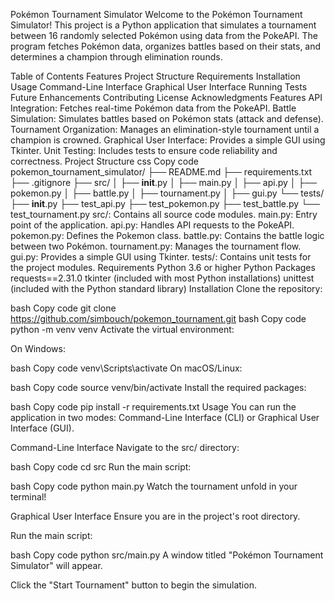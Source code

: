 Pokémon Tournament Simulator
Welcome to the Pokémon Tournament Simulator! This project is a Python application that simulates a tournament between 16 randomly selected Pokémon using data from the PokeAPI. The program fetches Pokémon data, organizes battles based on their stats, and determines a champion through elimination rounds.

Table of Contents
Features
Project Structure
Requirements
Installation
Usage
Command-Line Interface
Graphical User Interface
Running Tests
Future Enhancements
Contributing
License
Acknowledgments
Features
API Integration: Fetches real-time Pokémon data from the PokeAPI.
Battle Simulation: Simulates battles based on Pokémon stats (attack and defense).
Tournament Organization: Manages an elimination-style tournament until a champion is crowned.
Graphical User Interface: Provides a simple GUI using Tkinter.
Unit Testing: Includes tests to ensure code reliability and correctness.
Project Structure
css
Copy code
pokemon_tournament_simulator/
├── README.md
├── requirements.txt
├── .gitignore
├── src/
│   ├── __init__.py
│   ├── main.py
│   ├── api.py
│   ├── pokemon.py
│   ├── battle.py
│   ├── tournament.py
│   ├── gui.py
└── tests/
    ├── __init__.py
    ├── test_api.py
    ├── test_pokemon.py
    ├── test_battle.py
    └── test_tournament.py
src/: Contains all source code modules.
main.py: Entry point of the application.
api.py: Handles API requests to the PokeAPI.
pokemon.py: Defines the Pokemon class.
battle.py: Contains the battle logic between two Pokémon.
tournament.py: Manages the tournament flow.
gui.py: Provides a simple GUI using Tkinter.
tests/: Contains unit tests for the project modules.
Requirements
Python 3.6 or higher
Python Packages
requests==2.31.0
tkinter (included with most Python installations)
unittest (included with the Python standard library)
Installation
Clone the repository:

bash
Copy code
git clone https://github.com/simbouch/pokemon_tournament.git
bash
Copy code
python -m venv venv
Activate the virtual environment:

On Windows:

bash
Copy code
venv\Scripts\activate
On macOS/Linux:

bash
Copy code
source venv/bin/activate
Install the required packages:

bash
Copy code
pip install -r requirements.txt
Usage
You can run the application in two modes: Command-Line Interface (CLI) or Graphical User Interface (GUI).

Command-Line Interface
Navigate to the src/ directory:

bash
Copy code
cd src
Run the main script:

bash
Copy code
python main.py
Watch the tournament unfold in your terminal!

Graphical User Interface
Ensure you are in the project's root directory.

Run the main script:

bash
Copy code
python src/main.py
A window titled "Pokémon Tournament Simulator" will appear.

Click the "Start Tournament" button to begin the simulation.


